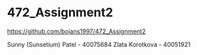 # 472_Assignment2
https://github.com/bojans1997/472_Assignment2

Sunny (Sunsetium) Patel - 40075684
Zlata Korotkova - 40051921
